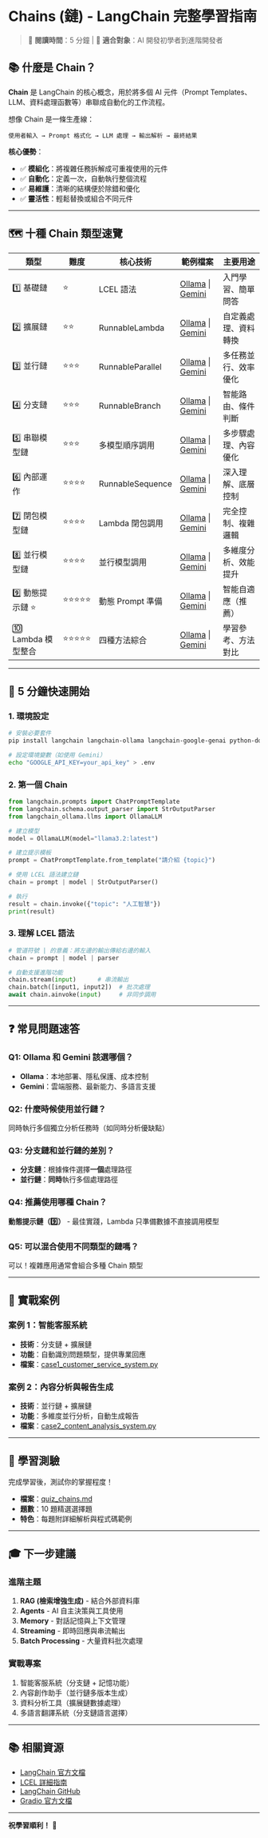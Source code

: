 # Chains (鏈) - LangChain 完整學習指南

> 📖 **閱讀時間**：5 分鐘 | 🎯 **適合對象**：AI 開發初學者到進階開發者

## 📚 什麼是 Chain？

**Chain** 是 LangChain 的核心概念，用於將多個 AI 元件（Prompt Templates、LLM、資料處理函數等）串聯成自動化的工作流程。

想像 Chain 是一條生產線：
```
使用者輸入 → Prompt 格式化 → LLM 處理 → 輸出解析 → 最終結果
```

**核心優勢**：
- ✅ **模組化**：將複雜任務拆解成可重複使用的元件
- ✅ **自動化**：定義一次，自動執行整個流程
- ✅ **易維護**：清晰的結構便於除錯和優化
- ✅ **靈活性**：輕鬆替換或組合不同元件

---

## 🗺️ 十種 Chain 類型速覽

| 類型 | 難度 | 核心技術 | 範例檔案 | 主要用途 |
|------|------|----------|----------|----------|
| 1️⃣ 基礎鏈 | ⭐ | LCEL 語法 | [Ollama](1_chains_basics_ollama.ipynb) \| [Gemini](1_chains_basics_gemini.ipynb) | 入門學習、簡單問答 |
| 2️⃣ 擴展鏈 | ⭐⭐ | RunnableLambda | [Ollama](2_chains_extended_ollama.ipynb) \| [Gemini](2_chains_extended_gemini.ipynb) | 自定義處理、資料轉換 |
| 3️⃣ 並行鏈 | ⭐⭐⭐ | RunnableParallel | [Ollama](3_chains_parallel_ollama.ipynb) \| [Gemini](3_chains_parallel_gemini.ipynb) | 多任務並行、效率優化 |
| 4️⃣ 分支鏈 | ⭐⭐⭐ | RunnableBranch | [Ollama](4_chains_branching_ollama.ipynb) \| [Gemini](4_chains_branching_gemini.ipynb) | 智能路由、條件判斷 |
| 5️⃣ 串聯模型鏈 | ⭐⭐⭐ | 多模型順序調用 | [Ollama](5_chains_sequential_model_ollama.ipynb) \| [Gemini](5_chains_sequential_model_gemini.ipynb) | 多步驟處理、內容優化 |
| 6️⃣ 內部運作 | ⭐⭐⭐⭐ | RunnableSequence | [Ollama](6_chains_under_the_hood_ollama.ipynb) \| [Gemini](6_chains_under_the_hood_gemini.ipynb) | 深入理解、底層控制 |
| 7️⃣ 閉包模型鏈 | ⭐⭐⭐⭐ | Lambda 閉包調用 | [Ollama](7_chains_closure_model_ollama.ipynb) \| [Gemini](7_chains_closure_model_gemini.ipynb) | 完全控制、複雜邏輯 |
| 8️⃣ 並行模型鏈 | ⭐⭐⭐⭐ | 並行模型調用 | [Ollama](8_chains_parallel_model_ollama.ipynb) \| [Gemini](8_chains_parallel_model_gemini.ipynb) | 多維度分析、效能提升 |
| 9️⃣ 動態提示鏈 ⭐ | ⭐⭐⭐⭐⭐ | 動態 Prompt 準備 | [Ollama](9_chains_dynamic_prompt_ollama.ipynb) \| [Gemini](9_chains_dynamic_prompt_gemini.ipynb) | 智能自適應（推薦） |
| 🔟 Lambda 模型整合 | ⭐⭐⭐⭐⭐ | 四種方法綜合 | [Ollama](10_chains_lambda_integration_ollama.ipynb) \| [Gemini](10_chains_lambda_integration_gemini.ipynb) | 學習參考、方法對比 |

---

## 🚀 5 分鐘快速開始

### 1. 環境設定
```bash
# 安裝必要套件
pip install langchain langchain-ollama langchain-google-genai python-dotenv

# 設定環境變數（如使用 Gemini）
echo "GOOGLE_API_KEY=your_api_key" > .env
```

### 2. 第一個 Chain
```python
from langchain.prompts import ChatPromptTemplate
from langchain.schema.output_parser import StrOutputParser
from langchain_ollama.llms import OllamaLLM

# 建立模型
model = OllamaLLM(model="llama3.2:latest")

# 建立提示模板
prompt = ChatPromptTemplate.from_template("請介紹 {topic}")

# 使用 LCEL 語法建立鏈
chain = prompt | model | StrOutputParser()

# 執行
result = chain.invoke({"topic": "人工智慧"})
print(result)
```

### 3. 理解 LCEL 語法
```python
# 管道符號 | 的意義：將左邊的輸出傳給右邊的輸入
chain = prompt | model | parser

# 自動支援進階功能
chain.stream(input)      # 串流輸出
chain.batch([input1, input2])  # 批次處理
await chain.ainvoke(input)     # 非同步調用
```

---

## ❓ 常見問題速答

### Q1: Ollama 和 Gemini 該選哪個？
- **Ollama**：本地部署、隱私保護、成本控制
- **Gemini**：雲端服務、最新能力、多語言支援

### Q2: 什麼時候使用並行鏈？
同時執行多個獨立分析任務時（如同時分析優缺點）

### Q3: 分支鏈和並行鏈的差別？
- **分支鏈**：根據條件選擇**一個**處理路徑
- **並行鏈**：**同時**執行多個處理路徑

### Q4: 推薦使用哪種 Chain？
**動態提示鏈（9️⃣）** - 最佳實踐，Lambda 只準備數據不直接調用模型

### Q5: 可以混合使用不同類型的鏈嗎？
可以！複雜應用通常會組合多種 Chain 類型

---

## 💼 實戰案例

### 案例 1：智能客服系統
- **技術**：分支鏈 + 擴展鏈
- **功能**：自動識別問題類型，提供專業回應
- **檔案**：[case1_customer_service_system.py](case1_customer_service_system.py)

### 案例 2：內容分析與報告生成
- **技術**：並行鏈 + 擴展鏈
- **功能**：多維度並行分析，自動生成報告
- **檔案**：[case2_content_analysis_system.py](case2_content_analysis_system.py)


---

## 📝 學習測驗

完成學習後，測試你的掌握程度！

- **檔案**：[quiz_chains.md](quiz_chains.md)
- **題數**：10 題精選選擇題
- **特色**：每題附詳細解析與程式碼範例

---

## 🎓 下一步建議

### 進階主題
1. **RAG (檢索增強生成)** - 結合外部資料庫
2. **Agents** - AI 自主決策與工具使用
3. **Memory** - 對話記憶與上下文管理
4. **Streaming** - 即時回應與串流輸出
5. **Batch Processing** - 大量資料批次處理

### 實戰專案
1. 智能客服系統（分支鏈 + 記憶功能）
2. 內容創作助手（並行鏈多版本生成）
3. 資料分析工具（擴展鏈數據處理）
4. 多語言翻譯系統（分支鏈語言選擇）

---

## 📚 相關資源

- [LangChain 官方文檔](https://python.langchain.com/)
- [LCEL 詳細指南](https://python.langchain.com/docs/expression_language/)
- [LangChain GitHub](https://github.com/langchain-ai/langchain)
- [Gradio 官方文檔](https://www.gradio.app/)

---

**祝學習順利！** 🚀
